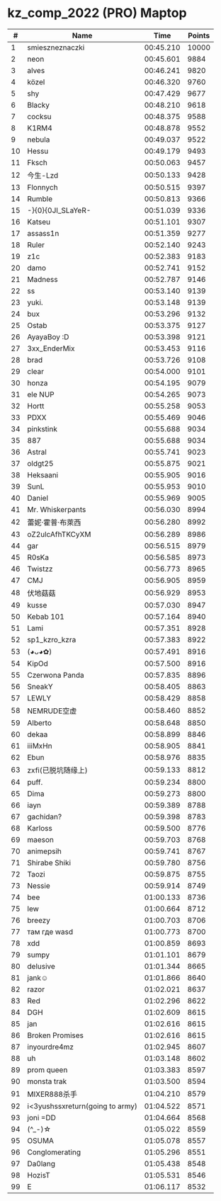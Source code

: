 # kz_comp_2022 (PRO) Maptop

|  # | Name | Time | Points |
|-------------- | -------------- | -------------- | -------------- | 
| 1 | smieszneznaczki | 00:45.210 | 10000 | 
| 2 | neon | 00:45.601 | 9884 | 
| 3 | alves | 00:46.241 | 9820 | 
| 4 | közel | 00:46.320 | 9760 | 
| 5 | shy | 00:47.429 | 9677 | 
| 6 | Blacky | 00:48.210 | 9618 | 
| 7 | cocksu | 00:48.375 | 9588 | 
| 8 | K1RM4 | 00:48.878 | 9552 | 
| 9 | nebula | 00:49.037 | 9522 | 
| 10 | Hessu | 00:49.179 | 9493 | 
| 11 | Fksch | 00:50.063 | 9457 | 
| 12 | 今生-Lzd | 00:50.133 | 9428 | 
| 13 | Flonnych | 00:50.515 | 9397 | 
| 14 | Rumble | 00:50.813 | 9366 | 
| 15 | -}{0}{0JI_SLaYeR- | 00:51.039 | 9336 | 
| 16 | Katseu | 00:51.101 | 9307 | 
| 17 | assass1n | 00:51.359 | 9277 | 
| 18 | Ruler | 00:52.140 | 9243 | 
| 19 | z1c | 00:52.383 | 9183 | 
| 20 | damo | 00:52.741 | 9152 | 
| 21 | Madness | 00:52.787 | 9146 | 
| 22 | ss | 00:53.140 | 9139 | 
| 23 | yuki. | 00:53.148 | 9139 | 
| 24 | bux | 00:53.296 | 9132 | 
| 25 | Ostab | 00:53.375 | 9127 | 
| 26 | AyayaBoy :D | 00:53.398 | 9121 | 
| 27 | 3xx_EnderMix | 00:53.453 | 9116 | 
| 28 | brad | 00:53.726 | 9108 | 
| 29 | clear | 00:54.000 | 9101 | 
| 30 | honza | 00:54.195 | 9079 | 
| 31 | ele NUP | 00:54.265 | 9073 | 
| 32 | Hortt | 00:55.258 | 9053 | 
| 33 | PDXX | 00:55.469 | 9046 | 
| 34 | pinkstink | 00:55.688 | 9034 | 
| 35 | 887 | 00:55.688 | 9034 | 
| 36 | Astral | 00:55.741 | 9023 | 
| 37 | oldgt25 | 00:55.875 | 9021 | 
| 38 | Heksaani | 00:55.905 | 9016 | 
| 39 | SunL | 00:55.953 | 9010 | 
| 40 | Daniel | 00:55.969 | 9005 | 
| 41 | Mr. Whiskerpants | 00:56.030 | 8994 | 
| 42 | 蕾妮·霍普·布萊西 | 00:56.280 | 8992 | 
| 43 | oZ2ulcAfhTKCyXM | 00:56.289 | 8986 | 
| 44 | gar | 00:56.515 | 8979 | 
| 45 | R0sKa | 00:56.585 | 8973 | 
| 46 | Twistzz | 00:56.773 | 8965 | 
| 47 | CMJ | 00:56.905 | 8959 | 
| 48 | 伏地菇菇 | 00:56.929 | 8953 | 
| 49 | kusse | 00:57.030 | 8947 | 
| 50 | Kebab 101 | 00:57.164 | 8940 | 
| 51 | Lami | 00:57.351 | 8928 | 
| 52 | sp1_kzro_kzra | 00:57.383 | 8922 | 
| 53 | (◕ᴗ◕✿) | 00:57.491 | 8916 | 
| 54 | KipOd | 00:57.500 | 8916 | 
| 55 | Czerwona Panda | 00:57.835 | 8896 | 
| 56 | SneakY | 00:58.405 | 8863 | 
| 57 | LEWLY | 00:58.429 | 8858 | 
| 58 | NEMRUDE空虚 | 00:58.460 | 8852 | 
| 59 | Alberto | 00:58.648 | 8850 | 
| 60 | dekaa | 00:58.899 | 8846 | 
| 61 | iiiMxHn | 00:58.905 | 8841 | 
| 62 | Ebun | 00:58.976 | 8835 | 
| 63 | zxfi(已脱坑随缘上) | 00:59.133 | 8812 | 
| 64 | puff. | 00:59.234 | 8800 | 
| 65 | Dima | 00:59.273 | 8800 | 
| 66 | iayn | 00:59.389 | 8788 | 
| 67 | gachidan? | 00:59.398 | 8783 | 
| 68 | Karloss | 00:59.500 | 8776 | 
| 69 | maeson | 00:59.703 | 8768 | 
| 70 | animepsih | 00:59.741 | 8767 | 
| 71 | Shirabe Shiki | 00:59.780 | 8756 | 
| 72 | Taozi | 00:59.875 | 8755 | 
| 73 | Nessie | 00:59.914 | 8749 | 
| 74 | bee | 01:00.133 | 8736 | 
| 75 | lew | 01:00.664 | 8712 | 
| 76 | breezy | 01:00.703 | 8706 | 
| 77 | там где wasd | 01:00.773 | 8700 | 
| 78 | xdd | 01:00.859 | 8693 | 
| 79 | sumpy | 01:01.101 | 8679 | 
| 80 | delusive | 01:01.344 | 8665 | 
| 81 | jank☺ | 01:01.866 | 8640 | 
| 82 | razor | 01:02.021 | 8637 | 
| 83 | Red | 01:02.296 | 8622 | 
| 84 | DGH | 01:02.609 | 8615 | 
| 85 | jan | 01:02.616 | 8615 | 
| 86 | Broken Promises | 01:02.616 | 8615 | 
| 87 | inyourdre4mz | 01:02.945 | 8607 | 
| 88 | uh | 01:03.148 | 8602 | 
| 89 | prom queen | 01:03.383 | 8597 | 
| 90 | monsta trak | 01:03.500 | 8594 | 
| 91 | MIXER888杀手 | 01:04.210 | 8579 | 
| 92 | i<3yushssxreturn(going to army) | 01:04.522 | 8571 | 
| 93 | joni =DD | 01:04.664 | 8568 | 
| 94 | (^_-)☆ | 01:05.022 | 8559 | 
| 95 | OSUMA | 01:05.078 | 8557 | 
| 96 | Conglomerating | 01:05.296 | 8551 | 
| 97 | Da0lang | 01:05.438 | 8548 | 
| 98 | HozisT | 01:05.531 | 8546 | 
| 99 | E | 01:06.117 | 8532 | 

